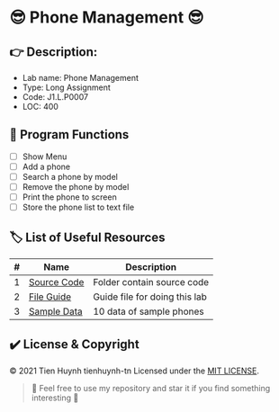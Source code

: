 # :sunglasses: Phone Management :sunglasses:

## :point_right: Description:
- Lab name: Phone Management
- Type: Long Assignment
- Code: J1.L.P0007
- LOC: 400

## :whale: Program Functions
- [ ] Show Menu
- [ ] Add a phone
- [ ] Search a phone by model
- [ ] Remove the phone by model
- [ ] Print the phone to screen
- [ ] Store the phone list to text file

## :label: List of Useful Resources

#| Name | Description
-| -------- | -----------
1| [Source Code](https://github.com/tienhuynh-tn/LAB211-java-lab/tree/master/PhoneManagement/src) | Folder contain source code
2| [File Guide](https://github.com/tienhuynh-tn/LAB211-java-lab/blob/master/PhoneManagement/J1.L.P0007-Phone%20management%20400.pdf) | Guide file for doing this lab
3| [Sample Data](https://github.com/tienhuynh-tn/LAB211-java-lab/blob/master/PhoneManagement/PhoneInformation.txt) | 10 data of sample phones

## :heavy_check_mark: License & Copyright
&copy; 2021 Tien Huynh tienhuynh-tn Licensed under the [MIT LICENSE](https://github.com/tienhuynh-tn/LAB211-java-lab/blob/master/LICENSE).

> :love_you_gesture: Feel free to use my repository and star it if you find something interesting :love_you_gesture:
